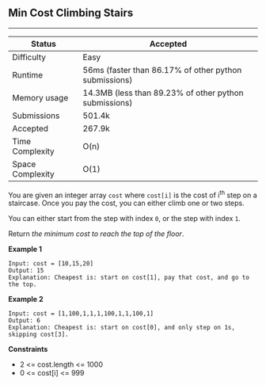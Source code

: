 ## Min Cost Climbing Stairs
---------
| Status | Accepted |
| --- | --- |
| Difficulty | Easy |
| Runtime | 56ms (faster than 86.17% of other python submissions) |
| Memory usage | 14.3MB (less than 89.23% of other python submissions) |
| Submissions | 501.4k |
| Accepted | 267.9k |
| Time Complexity | O(n) |
| Space Complexity | O(1) |

You are given an integer array `cost` where `cost[i]` is the cost of i<sup>th</sup> step on a staircase. Once you pay the cost, you can either climb one or two steps.

You can either start from the step with index `0`, or the step with index `1`.

Return *the minimum cost to reach the top of the floor*.

**Example 1**
```
Input: cost = [10,15,20]
Output: 15
Explanation: Cheapest is: start on cost[1], pay that cost, and go to the top.
```

**Example 2**
```
Input: cost = [1,100,1,1,1,100,1,1,100,1]
Output: 6
Explanation: Cheapest is: start on cost[0], and only step on 1s, skipping cost[3].
```

**Constraints**
- 2 <= cost.length <= 1000
- 0 <= cost[i] <= 999
